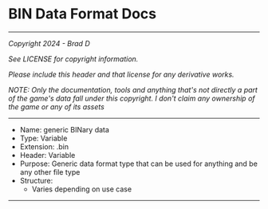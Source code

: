 # BIN Data Format Docs

---

*Copyright 2024 - Brad D*

*See LICENSE for copyright information.*

*Please include this header and that license for any derivative works.*

*NOTE: Only the documentation, tools and anything that's not directly a part of the game's data fall under this copyright. I don't claim any ownership of the game or any of its assets*

---

* Name: generic BINary data
* Type: Variable
* Extension: .bin
* Header: Variable
* Purpose: Generic data format type that can be used for anything and be any other file type
* Structure:
	* Varies depending on use case

---